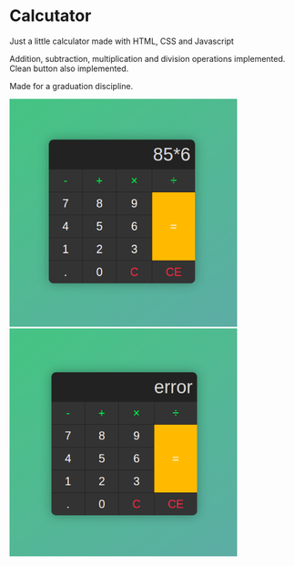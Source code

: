 # Calcutator

Just a little calculator made with HTML, CSS and Javascript

Addition, subtraction, multiplication and division operations implemented. Clean button also implemented.

Made for a graduation discipline.

<img src="images/calc1.png" width="400">
<img src="images/calc2.png" width="400">